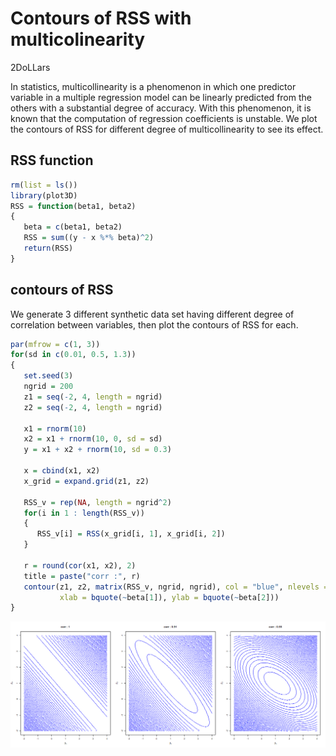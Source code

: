 Contours of RSS with multicolinearity
================
2DoLLars

In statistics, multicollinearity is a phenomenon in which one predictor
variable in a multiple regression model can be linearly predicted from
the others with a substantial degree of accuracy. With this phenomenon,
it is known that the computation of regression coefficients is unstable.
We plot the contours of RSS for different degree of multicollinearity to
see its effect.

## RSS function

``` r
rm(list = ls())
library(plot3D)
RSS = function(beta1, beta2)
{
   beta = c(beta1, beta2)
   RSS = sum((y - x %*% beta)^2)
   return(RSS)
}
```

## contours of RSS

We generate 3 different synthetic data set having different degree of
correlation between variables, then plot the contours of RSS for each.

``` r
par(mfrow = c(1, 3))
for(sd in c(0.01, 0.5, 1.3))
{
   set.seed(3)
   ngrid = 200
   z1 = seq(-2, 4, length = ngrid)
   z2 = seq(-2, 4, length = ngrid)
   
   x1 = rnorm(10)
   x2 = x1 + rnorm(10, 0, sd = sd)
   y = x1 + x2 + rnorm(10, sd = 0.3)
   
   x = cbind(x1, x2)
   x_grid = expand.grid(z1, z2)
   
   RSS_v = rep(NA, length = ngrid^2)
   for(i in 1 : length(RSS_v))
   {
      RSS_v[i] = RSS(x_grid[i, 1], x_grid[i, 2])
   }

   r = round(cor(x1, x2), 2)
   title = paste("corr :", r)
   contour(z1, z2, matrix(RSS_v, ngrid, ngrid), col = "blue", nlevels = 50, main = title,
           xlab = bquote(~beta[1]), ylab = bquote(~beta[2]))
}
```

![](/image/multicollinearity_contours.png)<!-- -->
